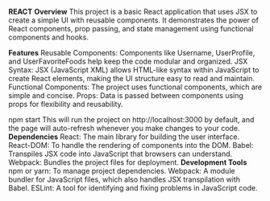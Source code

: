 **REACT**
**Overview**
This project is a basic React application that uses JSX to create a simple UI with reusable components. It demonstrates the power of React components, prop passing, and state management using functional components and hooks.

**Features**
Reusable Components: Components like Username, UserProfile, and UserFavoriteFoods help keep the code modular and organized.
JSX Syntax: JSX (JavaScript XML) allows HTML-like syntax within JavaScript to create React elements, making the UI structure easy to read and maintain.
Functional Components: The project uses functional components, which are simple and concise.
Props: Data is passed between components using props for flexibility and reusability.



npm start
This will run the project on http://localhost:3000 by default, and the page will auto-refresh whenever you make changes to your code.
**Dependencies**
React: The main library for building the user interface.
React-DOM: To handle the rendering of components into the DOM.
Babel: Transpiles JSX code into JavaScript that browsers can understand.
Webpack: Bundles the project files for deployment.
**Development Tools**
npm or yarn: To manage project dependencies.
Webpack: A module bundler for JavaScript files, which also handles JSX transpilation with Babel.
ESLint: A tool for identifying and fixing problems in JavaScript code.

